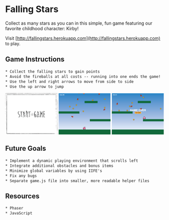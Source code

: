 # Falling Stars
Collect as many stars as you can in this simple, fun game featuring our favorite childhood character: Kirby!

Visit [http://fallingstars.herokuapp.com](http://fallingstars.herokuapp.com) to play.

## Game Instructions
```
* Collect the falling stars to gain points
* Avoid the fireballs at all costs -- running into one ends the game!
* Use the left and right arrows to move from side to side
* Use the up arrow to jump
```
![falling stars](/public/imgs/falling-stars.png)

## Future Goals
```
* Implement a dynamic playing environment that scrolls left
* Integrate additional obstacles and bonus items
* Minimize global variables by using IIFE's
* Fix any bugs
* Separate game.js file into smaller, more readable helper files
```

## Resources
```
* Phaser
* JavaScript
```
